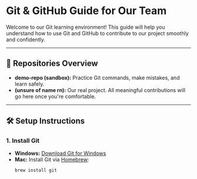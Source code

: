# Git & GitHub Guide for Our Team

Welcome to our Git learning environment! This guide will help you understand how to use Git and GitHub to contribute to our project smoothly and confidently.

---

## 📁 Repositories Overview

- **demo-repo (sandbox):** Practice Git commands, make mistakes, and learn safely.
- **(unsure of name rn):** Our real project. All meaningful contributions will go here once you're comfortable.

---

## 🛠️ Setup Instructions

### 1. Install Git
- **Windows:** [Download Git for Windows](https://git-scm.com/download/win)
- **Mac:** Install Git via [Homebrew](https://brew.sh):  
  ```bash
  brew install git
